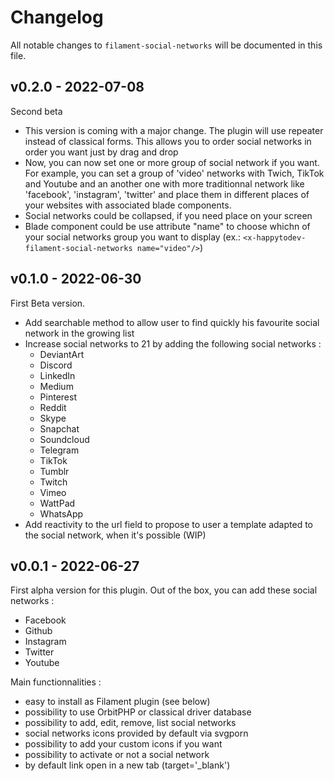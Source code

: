 # Changelog

All notable changes to `filament-social-networks` will be documented in this file.

## v0.2.0 - 2022-07-08

Second beta

- This version is coming with a major change. The plugin will use repeater instead of classical forms. This allows you to order social networks in order you want just by drag and drop 
- Now, you can now set one or more group of social network if you want. For example, you can set a group of 'video' networks with Twich, TikTok and Youtube and an another one with more traditionnal network like 'facebook', 'instagram', 'twitter' and place them in different places of your websites with associated blade components.
- Social networks could be collapsed, if you need place on your screen
- Blade component could be use attribute "name" to choose whichn of your social networks group you want to display (ex.: `<x-happytodev-filament-social-networks name="video"/>`)
## v0.1.0 - 2022-06-30 

First Beta version.

- Add searchable method to allow user to find quickly his favourite social network in the growing list
- Increase social networks to 21 by adding the following social networks :
    - DeviantArt
    - Discord
    - LinkedIn
    - Medium
    - Pinterest
    - Reddit
    - Skype
    - Snapchat
    - Soundcloud
    - Telegram
    - TikTok
    - Tumblr
    - Twitch
    - Vimeo
    - WattPad
    - WhatsApp
- Add reactivity to the url field to propose to user a template adapted to the social network, when it's possible (WIP)



## v0.0.1 - 2022-06-27

First alpha version for this plugin.
Out of the box, you can add these social networks : 

- Facebook
- Github
- Instagram
- Twitter
- Youtube

Main functionnalities : 

- easy to install as Filament plugin (see below)
- possibility to use OrbitPHP or classical driver database
- possibility to add, edit, remove, list social networks
- social networks icons provided by default via svgporn
- possibility to add your custom icons if you want
- possibility to activate or not a social network
- by default link open in a new tab (target='_blank')
